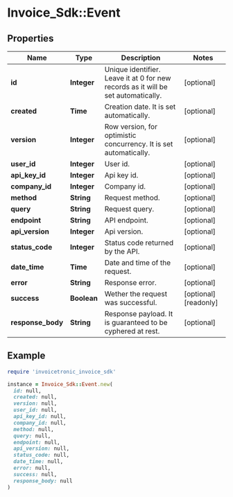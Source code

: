# Invoice_Sdk::Event

## Properties

| Name | Type | Description | Notes |
| ---- | ---- | ----------- | ----- |
| **id** | **Integer** | Unique identifier. Leave it at 0 for new records as it will be set automatically. | [optional] |
| **created** | **Time** | Creation date. It is set automatically. | [optional] |
| **version** | **Integer** | Row version, for optimistic concurrency. It is set automatically. | [optional] |
| **user_id** | **Integer** | User id. | [optional] |
| **api_key_id** | **Integer** | Api key id. | [optional] |
| **company_id** | **Integer** | Company id. | [optional] |
| **method** | **String** | Request method. | [optional] |
| **query** | **String** | Request query. | [optional] |
| **endpoint** | **String** | API endpoint. | [optional] |
| **api_version** | **Integer** | Api version. | [optional] |
| **status_code** | **Integer** | Status code returned by the API. | [optional] |
| **date_time** | **Time** | Date and time of the request. | [optional] |
| **error** | **String** | Response error. | [optional] |
| **success** | **Boolean** | Wether the request was successful. | [optional][readonly] |
| **response_body** | **String** | Response payload. It is guaranteed to be cyphered at rest. | [optional] |

## Example

```ruby
require 'invoicetronic_invoice_sdk'

instance = Invoice_Sdk::Event.new(
  id: null,
  created: null,
  version: null,
  user_id: null,
  api_key_id: null,
  company_id: null,
  method: null,
  query: null,
  endpoint: null,
  api_version: null,
  status_code: null,
  date_time: null,
  error: null,
  success: null,
  response_body: null
)
```

